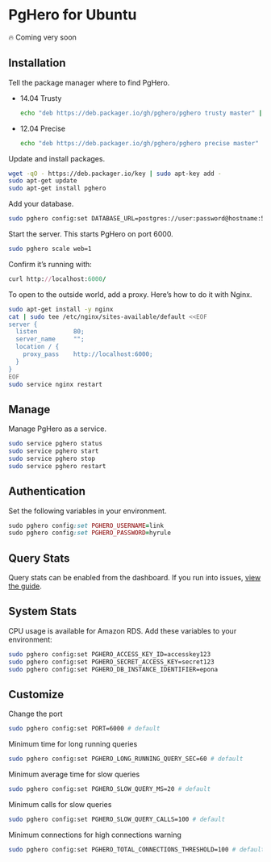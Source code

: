 # PgHero for Ubuntu

:fire: Coming very soon

## Installation

Tell the package manager where to find PgHero.

- 14.04 Trusty

  ```sh
  echo "deb https://deb.packager.io/gh/pghero/pghero trusty master" | sudo tee /etc/apt/sources.list.d/pghero.list
  ```

- 12.04 Precise

  ```sh
  echo "deb https://deb.packager.io/gh/pghero/pghero precise master" | sudo tee /etc/apt/sources.list.d/pghero.list
  ```

Update and install packages.

```sh
wget -qO - https://deb.packager.io/key | sudo apt-key add -
sudo apt-get update
sudo apt-get install pghero
```

Add your database.

```sh
sudo pghero config:set DATABASE_URL=postgres://user:password@hostname:5432/dbname
```

Start the server.  This starts PgHero on port 6000.

```sh
sudo pghero scale web=1
```

Confirm it’s running with:

```ruby
curl http://localhost:6000/
```

To open to the outside world, add a proxy. Here’s how to do it with Nginx.

```sh
sudo apt-get install -y nginx
cat | sudo tee /etc/nginx/sites-available/default <<EOF
server {
  listen          80;
  server_name     "";
  location / {
    proxy_pass    http://localhost:6000;
  }
}
EOF
sudo service nginx restart
```

## Manage

Manage PgHero as a service.

```sh
sudo service pghero status
sudo service pghero start
sudo service pghero stop
sudo service pghero restart
```

## Authentication

Set the following variables in your environment.

```ruby
sudo pghero config:set PGHERO_USERNAME=link
sudo pghero config:set PGHERO_PASSWORD=hyrule
```

## Query Stats

Query stats can be enabled from the dashboard. If you run into issues, [view the guide](Query-Stats.md).

## System Stats

CPU usage is available for Amazon RDS.  Add these variables to your environment:

```sh
sudo pghero config:set PGHERO_ACCESS_KEY_ID=accesskey123
sudo pghero config:set PGHERO_SECRET_ACCESS_KEY=secret123
sudo pghero config:set PGHERO_DB_INSTANCE_IDENTIFIER=epona
```

## Customize

Change the port

```sh
sudo pghero config:set PORT=6000 # default
```

Minimum time for long running queries

```sh
sudo pghero config:set PGHERO_LONG_RUNNING_QUERY_SEC=60 # default
```

Minimum average time for slow queries

```sh
sudo pghero config:set PGHERO_SLOW_QUERY_MS=20 # default
```

Minimum calls for slow queries

```sh
sudo pghero config:set PGHERO_SLOW_QUERY_CALLS=100 # default
```

Minimum connections for high connections warning

```sh
sudo pghero config:set PGHERO_TOTAL_CONNECTIONS_THRESHOLD=100 # default
```
